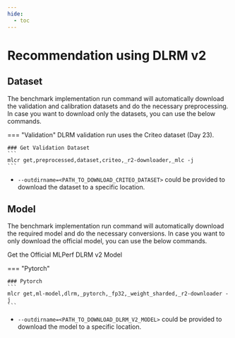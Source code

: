 ```yaml
---
hide:
  - toc
---
```


# Recommendation using DLRM v2

## Dataset

The benchmark implementation run command will automatically download the validation and calibration datasets and do the necessary preprocessing. In case you want to download only the datasets, you can use the below commands.

=== "Validation"
    DLRM validation run uses the Criteo dataset (Day 23).

    ### Get Validation Dataset
    ```
    mlcr get,preprocessed,dataset,criteo,_r2-downloader,_mlc -j
    ```

- `--outdirname=<PATH_TO_DOWNLOAD_CRITEO_DATASET>` could be provided to download the dataset to a specific location.

## Model
The benchmark implementation run command will automatically download the required model and do the necessary conversions. In case you want to only download the official model, you can use the below commands.

Get the Official MLPerf DLRM v2 Model

=== "Pytorch"

    ### Pytorch
    ```
    mlcr get,ml-model,dlrm,_pytorch,_fp32,_weight_sharded,_r2-downloader -j
    ```


- `--outdirname=<PATH_TO_DOWNLOAD_DLRM_V2_MODEL>` could be provided to download the model to a specific location.